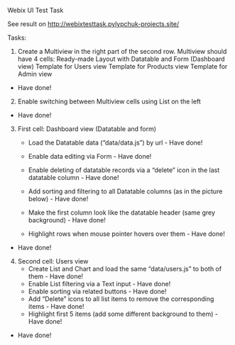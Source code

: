 Webix UI Test Task

See result on http://webixtesttask.pylypchuk-projects.site/

Tasks:
1) Create a Multiview in the right part of the second row. Multiview should have 4 cells:
      Ready-made Layout with Datatable and Form (Dashboard view)
      Template for Users view
      Template for Products view
      Template for Admin view
- Have done!

2) Enable switching between Multiview cells using List on the left
- Have done!

3) First cell: Dashboard view (Datatable and form)
    - Load the Datatable data (“data/data.js”) by url - Have done!

    - Enable data editing via Form - Have done!

    - Enable deleting of datatable records via a “delete” icon in the last datatable column - Have done!

    - Add sorting and filtering to all Datatable columns (as in the picture below) - Have done!

    - Make the first column look like the datatable header (same grey background) - Have done!

    - Highlight rows when mouse pointer hovers over them - Have done!
- Have done!

4) Second cell: Users view
    - Create List and Chart and load the same “data/users.js” to both of them - Have done!
    - Enable List filtering via a Text input - Have done!
    - Enable sorting via related buttons - Have done!
    - Add “Delete” icons to all list items to remove the corresponding items - Have done!
    - Highlight first 5 items (add some different background to them) - Have done!
 - Have done!
